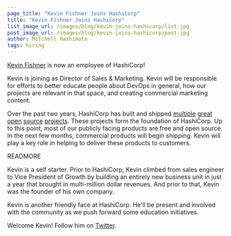 ```yaml
---
page_title: "Kevin Fishner Joins HashiCorp"
title: "Kevin Fishner Joins HashiCorp"
list_image_url: /images/blog/kevin-joins-hashicorp/list.jpg
post_image_url: /images/blog/kevin-joins-hashicorp/post.jpg
author: Mitchell Hashimoto
tags: hiring
---
```


[Kevin Fishner](https://twitter.com/KFishner) is now an employee of
HashiCorp!

Kevin is joining as Director of Sales & Marketing. Kevin will be responsible
for efforts to better educate people about DevOps in general, how
our projects are relevant in that space, and creating commercial
marketing content.

Over the past two years, HashiCorp has built and shipped
[multiple](http://www.consul.io) [great](http://www.terraform.io)
[open](http://www.serfdom.io) [source](http://www.vagrantup.com)
[projects](http://www.packer.io). These projects form the foundation
of HashiCorp. Up to this point, most of our publicly facing products
are free and open source. In the next few months, commercial products
will begin shipping. Kevin will play a key role in helping to deliver
these products to customers.

READMORE

Kevin is a self starter. Prior to HashiCorp, Kevin climbed from sales
engineer to Vice President of Growth by building an entirely new business unit
in just a year that brought in multi-million dollar revenues.
And prior to that, Kevin was the founder of his own company.

Kevin is another friendly face at HashiCorp. He'll be present and involved
with the community as we push forward some education initiatives.

Welcome Kevin! Follow him on [Twitter](http://twitter.com/KFishner).
